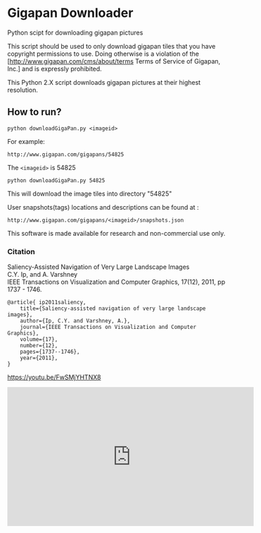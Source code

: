 # Gigapan Downloader

Python scipt for downloading gigapan pictures

This script should be used to only download gigapan tiles that you have copyright permissions to use.  Doing otherwise is a violation of the [http://www.gigapan.com/cms/about/terms Terms of Service of Gigapan, Inc.] and is expressly prohibited.

This Python 2.X script downloads gigapan pictures at their highest resolution.

## How to run?
```
python downloadGigaPan.py <imageid>
```

For example:

```
http://www.gigapan.com/gigapans/54825
```

The `<imageid>` is 54825

```
python downloadGigaPan.py 54825
```

This will download the image tiles into directory "54825"

User snapshots(tags) locations and descriptions can be found at :

```
http://www.gigapan.com/gigapans/<imageid>/snapshots.json
```

This software is made available for research and non-commercial use only.

### Citation
Saliency-Assisted Navigation of Very Large Landscape Images<br />
C.Y. Ip, and A. Varshney<br />
IEEE Transactions on Visualization and Computer Graphics, 17(12), 2011, pp 1737 - 1746.<br />

```
@article{ ip2011saliency,
    title={Saliency-assisted navigation of very large landscape images},
    author={Ip, C.Y. and Varshney, A.},
    journal={IEEE Transactions on Visualization and Computer Graphics},
    volume={17},
    number={12},
    pages={1737--1746},
    year={2011},
}
```

https://youtu.be/FwSMjYHTNX8

<iframe width="560" height="315" src="https://www.youtube.com/embed/FwSMjYHTNX8" frameborder="0" allowfullscreen></iframe>